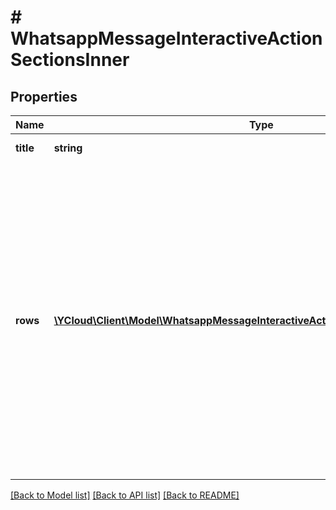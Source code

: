 # # WhatsappMessageInteractiveActionSectionsInner

## Properties

Name | Type | Description | Notes
------------ | ------------- | ------------- | -------------
**title** | **string** | Title of the section. | [optional]
**rows** | [**\YCloud\Client\Model\WhatsappMessageInteractiveActionSectionsInnerRowsInner[]**](WhatsappMessageInteractiveActionSectionsInnerRowsInner.md) | Contains a list of rows. You can have a total of 10 rows across your sections. Each row must have a title (Maximum length: 24 characters) and an ID (Maximum length: 200 characters). You can add a description (Maximum length: 72 characters), but it is optional. | [optional]

[[Back to Model list]](../../README.md#models) [[Back to API list]](../../README.md#endpoints) [[Back to README]](../../README.md)
